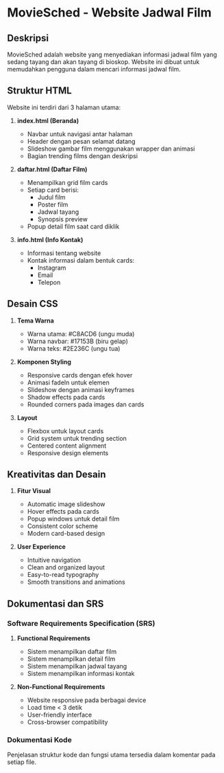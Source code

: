 # MovieSched - Website Jadwal Film

## Deskripsi
MovieSched adalah website yang menyediakan informasi jadwal film yang sedang tayang dan akan tayang di bioskop. Website ini dibuat untuk memudahkan pengguna dalam mencari informasi jadwal film.

## Struktur HTML
Website ini terdiri dari 3 halaman utama:
1. **index.html (Beranda)**
   - Navbar untuk navigasi antar halaman
   - Header dengan pesan selamat datang
   - Slideshow gambar film menggunakan wrapper dan animasi
   - Bagian trending films dengan deskripsi

2. **daftar.html (Daftar Film)**
   - Menampilkan grid film cards
   - Setiap card berisi:
     - Judul film
     - Poster film
     - Jadwal tayang
     - Synopsis preview
   - Popup detail film saat card diklik

3. **info.html (Info Kontak)**
   - Informasi tentang website
   - Kontak informasi dalam bentuk cards:
     - Instagram
     - Email
     - Telepon

## Desain CSS
1. **Tema Warna**
   - Warna utama: #C8ACD6 (ungu muda)
   - Warna navbar: #17153B (biru gelap)
   - Warna teks: #2E236C (ungu tua)

2. **Komponen Styling**
   - Responsive cards dengan efek hover
   - Animasi fadeIn untuk elemen
   - Slideshow dengan animasi keyframes
   - Shadow effects pada cards
   - Rounded corners pada images dan cards

3. **Layout**
   - Flexbox untuk layout cards
   - Grid system untuk trending section
   - Centered content alignment
   - Responsive design elements

## Kreativitas dan Desain
1. **Fitur Visual**
   - Automatic image slideshow
   - Hover effects pada cards
   - Popup windows untuk detail film
   - Consistent color scheme
   - Modern card-based design

2. **User Experience**
   - Intuitive navigation
   - Clean and organized layout
   - Easy-to-read typography
   - Smooth transitions and animations

## Dokumentasi dan SRS
### Software Requirements Specification (SRS)
1. **Functional Requirements**
   - Sistem menampilkan daftar film
   - Sistem menampilkan detail film
   - Sistem menampilkan jadwal tayang
   - Sistem menampilkan informasi kontak

2. **Non-Functional Requirements**
   - Website responsive pada berbagai device
   - Load time < 3 detik
   - User-friendly interface
   - Cross-browser compatibility

### Dokumentasi Kode
Penjelasan struktur kode dan fungsi utama tersedia dalam komentar pada setiap file.
